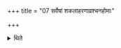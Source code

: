 +++
title = "07 सर्वेषां शकलाहरणाव्रश्चनहोमाः"

+++

<details><summary>थिते</summary>

सर्वेषां शकलाहरणाव्रश्चनहोमाः ७
</details>
